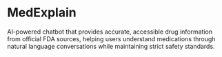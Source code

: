 # MedExplain
AI-powered chatbot that provides accurate, accessible drug information from official FDA sources, helping users understand medications through natural language conversations while maintaining strict safety standards.
